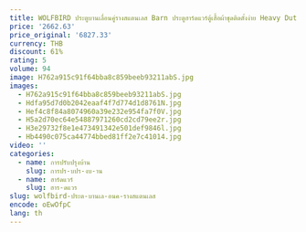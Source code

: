 ```yaml
---
title: WOLFBIRD ประตูบานเลื่อนคู่รางสแตนเลส Barn ประตูฮาร์ดแวร์ตู้เสื้อผ้าชุดติดตั้งง่าย Heavy Duty คลาสสิกในร่ม Y SHAPE
price: '2662.63'
price_original: '6827.33'
currency: THB
discount: 61%
rating: 5
volume: 94
image: H762a915c91f64bba8c859beeb93211abS.jpg
images:
  - H762a915c91f64bba8c859beeb93211abS.jpg
  - Hdfa95d7d0b2042eaaf4f7d774d1d8761N.jpg
  - Hef4c8f84a8074960a39e232e954fa7f0V.jpg
  - H5a2d70ec64e54887971260cd2cd79ee2r.jpg
  - H3e29732f8e1e473491342e501def9846l.jpg
  - Hb4490c075ca44774bbed81ff2e7c41014.jpg
video: ''
categories:
  - name: การปรับปรุงบ้าน
    slug: การปร-บปร-งบ-าน
  - name: ฮาร์ดแวร์
    slug: ฮาร-ดแวร
slug: wolfbird-ประต-บานเล-อนค-รางสแตนเลส
encode: oEwOfpC
lang: th
---
```

  